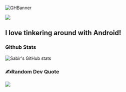 ![GHBanner](https://github.com/DroidMystic/DroidMystic/assets/71398791/3b7a3153-75a2-47b8-8edf-8ff9c5f74baa)

![](https://komarev.com/ghpvc/?username=droidmystic&color=brightgreen)

## I love tinkering around with Android!

### Github Stats

![Sabir's GitHub stats](https://github-readme-stats.vercel.app/api?username=droidmystic&show_icons=true&theme=transparent)
### ✍️Random Dev Quote
![](https://quotes-github-readme.vercel.app/api?type=horizontal&theme=dark)








